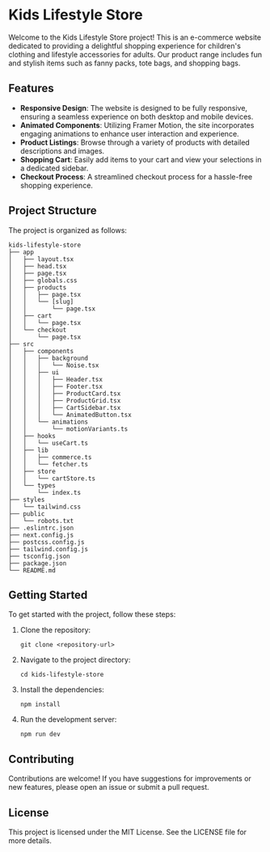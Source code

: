 # Kids Lifestyle Store

Welcome to the Kids Lifestyle Store project! This is an e-commerce website dedicated to providing a delightful shopping experience for children's clothing and lifestyle accessories for adults. Our product range includes fun and stylish items such as fanny packs, tote bags, and shopping bags.

## Features

- **Responsive Design**: The website is designed to be fully responsive, ensuring a seamless experience on both desktop and mobile devices.
- **Animated Components**: Utilizing Framer Motion, the site incorporates engaging animations to enhance user interaction and experience.
- **Product Listings**: Browse through a variety of products with detailed descriptions and images.
- **Shopping Cart**: Easily add items to your cart and view your selections in a dedicated sidebar.
- **Checkout Process**: A streamlined checkout process for a hassle-free shopping experience.

## Project Structure

The project is organized as follows:

```
kids-lifestyle-store
├── app
│   ├── layout.tsx
│   ├── head.tsx
│   ├── page.tsx
│   ├── globals.css
│   ├── products
│   │   ├── page.tsx
│   │   └── [slug]
│   │       └── page.tsx
│   ├── cart
│   │   └── page.tsx
│   └── checkout
│       └── page.tsx
├── src
│   ├── components
│   │   ├── background
│   │   │   └── Noise.tsx
│   │   ├── ui
│   │   │   ├── Header.tsx
│   │   │   ├── Footer.tsx
│   │   │   ├── ProductCard.tsx
│   │   │   ├── ProductGrid.tsx
│   │   │   ├── CartSidebar.tsx
│   │   │   └── AnimatedButton.tsx
│   │   └── animations
│   │       └── motionVariants.ts
│   ├── hooks
│   │   └── useCart.ts
│   ├── lib
│   │   ├── commerce.ts
│   │   └── fetcher.ts
│   ├── store
│   │   └── cartStore.ts
│   └── types
│       └── index.ts
├── styles
│   └── tailwind.css
├── public
│   └── robots.txt
├── .eslintrc.json
├── next.config.js
├── postcss.config.js
├── tailwind.config.js
├── tsconfig.json
├── package.json
└── README.md
```

## Getting Started

To get started with the project, follow these steps:

1. Clone the repository:
   ```
   git clone <repository-url>
   ```
2. Navigate to the project directory:
   ```
   cd kids-lifestyle-store
   ```
3. Install the dependencies:
   ```
   npm install
   ```
4. Run the development server:
   ```
   npm run dev
   ```

## Contributing

Contributions are welcome! If you have suggestions for improvements or new features, please open an issue or submit a pull request.

## License

This project is licensed under the MIT License. See the LICENSE file for more details.